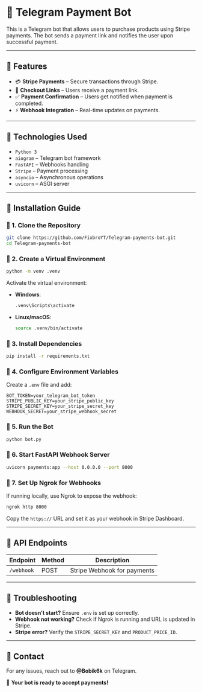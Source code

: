 # 🚀 Telegram Payment Bot

This is a Telegram bot that allows users to purchase products using Stripe payments. The bot sends a payment link and notifies the user upon successful payment.

---

## 📌 Features
- 💳 **Stripe Payments** – Secure transactions through Stripe.
- 🔗 **Checkout Links** – Users receive a payment link.
- ✅ **Payment Confirmation** – Users get notified when payment is completed.
- ⚡ **Webhook Integration** – Real-time updates on payments.

---

## 📌 Technologies Used
- `Python 3`
- `aiogram` – Telegram bot framework
- `FastAPI` – Webhooks handling
- `Stripe` – Payment processing
- `asyncio` – Asynchronous operations
- `uvicorn` – ASGI server

---

## 🔧 Installation Guide

### 📌 1. Clone the Repository
```bash
git clone https://github.com/FixbroYT/Telegram-payments-bot.git
cd Telegram-payments-bot
```

### 📌 2. Create a Virtual Environment
```bash
python -m venv .venv
```
Activate the virtual environment:
- **Windows**:
  ```bash
  .venv\Scripts\activate
  ```
- **Linux/macOS**:
  ```bash
  source .venv/bin/activate
  ```

### 📌 3. Install Dependencies
```bash
pip install -r requirements.txt
```

### 📌 4. Configure Environment Variables
Create a `.env` file and add:
```env
BOT_TOKEN=your_telegram_bot_token
STRIPE_PUBLIC_KEY=your_stripe_public_key
STRIPE_SECRET_KEY=your_stripe_secret_key
WEBHOOK_SECRET=your_stripe_webhook_secret
```

### 📌 5. Run the Bot
```bash
python bot.py
```

### 📌 6. Start FastAPI Webhook Server
```bash
uvicorn payments:app --host 0.0.0.0 --port 8000
```

### 📌 7. Set Up Ngrok for Webhooks
If running locally, use Ngrok to expose the webhook:
```bash
ngrok http 8000
```
Copy the `https://` URL and set it as your webhook in Stripe Dashboard.

---

## 📌 API Endpoints
| Endpoint          | Method | Description                        |
|------------------|--------|----------------------------------|
| `/webhook`       | POST   | Stripe Webhook for payments     |

---

## 📌 Troubleshooting
- **Bot doesn’t start?** Ensure `.env` is set up correctly.
- **Webhook not working?** Check if Ngrok is running and URL is updated in Stripe.
- **Stripe error?** Verify the `STRIPE_SECRET_KEY` and `PRODUCT_PRICE_ID`.

---

## 📌 Contact
For any issues, reach out to **@Bobik6k** on Telegram.

🎉 **Your bot is ready to accept payments!**
